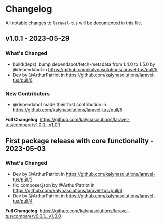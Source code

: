 # Changelog

All notable changes to `laravel-tus` will be documented in this file.

## v1.0.1 - 2023-05-29

### What's Changed

- build(deps): bump dependabot/fetch-metadata from 1.4.0 to 1.5.0 by @dependabot in https://github.com/kalynasolutions/laravel-tus/pull/5
- Dev by @ArthurPatriot in https://github.com/kalynasolutions/laravel-tus/pull/6

### New Contributors

- @dependabot made their first contribution in https://github.com/kalynasolutions/laravel-tus/pull/5

**Full Changelog**: https://github.com/kalynasolutions/laravel-tus/compare/v1.0.0...v1.0.1

## First package release with core functionality - 2023-05-03

### What's Changed

- Dev by @ArthurPatriot in https://github.com/kalynasolutions/laravel-tus/pull/2
- fix: composer.json by @ArthurPatriot in https://github.com/kalynasolutions/laravel-tus/pull/3
- Dev by @ArthurPatriot in https://github.com/kalynasolutions/laravel-tus/pull/4

**Full Changelog**: https://github.com/kalynasolutions/laravel-tus/compare/v0.0.1...v1.0.0
